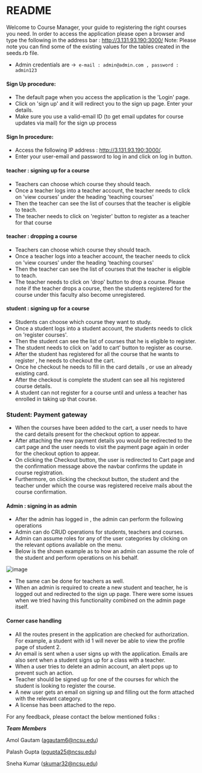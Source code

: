 # README

Welcome to Course Manager, your guide to registering the right courses you need. In order to access the application please open a browser and type the following in the address bar : http://3.131.93.190:3000/
Note: Please note you can find some of the existing values for the tables created in the seeds.rb file.

* Admin credentials are ->` e-mail : admin@admin.com , password : admin123`  

#### Sign Up procedure: 

* The default page when you access the application is the 'Login' page.
* Click on 'sign up' and it will redirect you to the sign up page.
Enter your details. 
* Make sure you use a valid-email ID (to get email updates for course updates via mail) for the sign up process

#### Sign In procedure:
* Access the following IP address : http://3.131.93.190:3000/.
* Enter your user-email and password to log in and click on log in button.

#### teacher : signing up for a course 
* Teachers can choose which course they should teach.
* Once a teacher logs into a teacher account, the teacher needs to click on 'view courses' under the heading 'teaching courses'
* Then the teacher can see the list of courses that the teacher is eligible to teach.
* The teacher needs to click on 'register' button to register as a teacher for that course

#### teacher : dropping a course 
* Teachers can choose which course they should teach.
* Once a teacher logs into a teacher account, the teacher needs to click on 'view courses' under the heading 'teaching courses'
* Then the teacher can see the list of courses that the teacher is eligible to teach.
* The teacher needs to click on 'drop' button to drop a course. Please note if the teacher drops a course, then the students registered for the course under this faculty also become unregistered.

#### student : signing up for a course 
* Students can choose which course they want to study.
* Once a student logs into a student account, the students needs to click on 'register courses'.
* Then the student can see the list of courses that he is eligible to register.
* The student needs to click on 'add to cart' button to register as course.
* After the student has registered for all the course that he wants to register , he needs to checkout the cart.
* Once he checkout he needs to fill in the card details , or use an already existing card.
* After the checkout is complete the student can see all his registered course details.
* A student can not register for a course until and unless a teacher has enrolled in taking up that course.


### Student: Payment gateway
* When the courses have been added to the cart, a user needs to have the card details present for the checkout option to appear. 
* After attaching the new payment details you would be redirected to the cart page and the user needs to visit the payment page again in order for the checkout option to appear. 
* On clicking the Checkout button, the user is redirected to Cart page and the confirmation message above the navbar confirms the update in course registration.
* Furthermore, on clicking the checkout button, the student and the teacher under which the course was registered receive mails about the course confirmation.


#### Admin : signing in as admin
* After the admin has logged in , the admin can perform the following operations 
* Admin can do CRUD operations for students, teachers and courses.
* Admin can assume roles for any of the user categories by clicking on the relevant options available on the menu.
* Below is the shown example as to how an admin can assume the role of the student and perform operations on his behalf.

![image](https://user-images.githubusercontent.com/7301586/93657919-bb745d00-fa04-11ea-9147-89772aa76ace.png)

* The same can be done for teachers as well.
* When an admin is required to create a new student and teacher, he is logged out and redirected to the sign up page. There were some issues when we tried having this functionality combined on the admin page itself. 

#### Corner case handling
* All the routes present in the application are checked for authorization. For example, a student with id 1 will never be able to view the profile page of student 2.
* An email is sent when a user signs up with the application. Emails are also sent when a student signs up for a class with a teacher.
* When a user tries to delete an admin account, an alert pops up to prevent such an action.
* Teacher should be signed up for one of the courses for which the student is looking to register the course.
* A new user gets an email on signing up and filling out the form attached with the relevant category.
* A license has been attached to the repo.

For any feedback, please contact the below mentioned folks : 

***Team Members***

Amol Gautam (agautam6@ncsu.edu)

Palash Gupta (pgupta25@ncsu.edu)

Sneha Kumar (skumar32@ncsu.edu)

